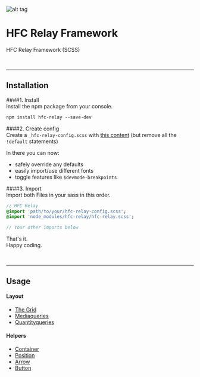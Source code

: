 ![alt tag](https://dl.dropboxusercontent.com/u/7534528/HFC/Relay/relay_logo.jpg)

# HFC Relay Framework
HFC Relay Framework (SCSS)

<br><hr>
## Installation

####1. Install<br>
Install the npm package from your console.
```sass
npm install hfc-relay --save-dev
```

####2. Create config<br> 
Create a `_hfc-relay-config.scss` with [this content](src/_hfc-relay-config.scss) (but remove all the `!default` statements) <br>

In there you can now:
- safely override any defaults
- easily import/use different fonts 
- toggle features like `$devmode-breakpoints`


####3. Import<br> 
Import both Files in your sass in this order.
```sass
// HFC Relay
@import 'path/to/your/hfc-relay-config.scss';
@import 'node_modules/hfc-relay/hfc-relay.scss';

// Your other imports below
```

That's it. <br>
Happy coding.


<br><hr>
## Usage

#### Layout
- [The Grid](docs/grid.md)
- [Mediaqueries](docs/mediaqueries.md)
- [Quantityqueries](docs/quantityqueries.md)

#### Helpers
- [Container](docs/container.md)
- [Position](docs/position.md)
- [Arrow](docs/arrow.md)
- [Button](docs/button.md)
